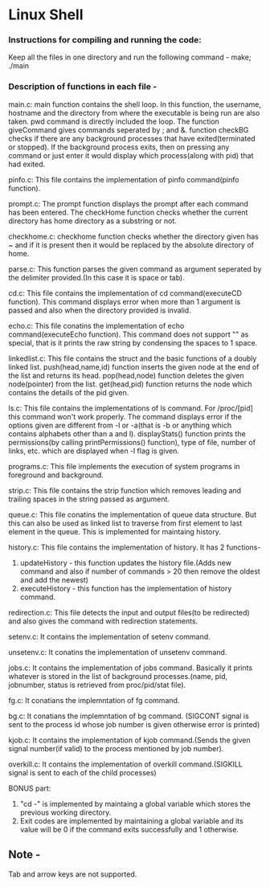# Linux Shell  
### Instructions for compiling and running the code:
Keep all the files in one directory and run the following command - make; ./main

### Description of functions in each file -  
main.c:
main function contains the shell loop. In this function, the username, hostname and the directory from where the executable is being run are also taken.
pwd command is directly included the loop.
The function giveCommand gives commands seperated by ; and &.
function checkBG checks if there are any background processes that have exited(terminated or stopped). If the background process exits, then on pressing any command or just enter it would display which process(along with pid) that had exited.

pinfo.c:
This file contains the implementation of pinfo command(pinfo function).

prompt.c:
The prompt function displays the prompt after each command has been entered.
The checkHome function checks whether the current directory has home directory as a substring or not.

checkhome.c:
checkhome function checks whether the directory given has ~ and if it is present then it would be replaced by the absolute directory of home.

parse.c:
This function parses the given command as argument seperated by the delimiter provided.(In this case it is space or tab).

cd.c:
This file contains the implementation of cd command(executeCD function).
This command displays error when more than 1 argument is passed and also when the directory provided is invalid.

echo.c:
This file conatins the implementation of echo command(executeEcho function).
This command does not support "" as special, that is it prints the raw string by condensing the spaces to 1 space.

linkedlist.c:
This file contains the struct and the basic functions of a doubly linked list.
push(head,name,id) function inserts the given node at the end of the list and returns its head.
pop(head,node) function deletes the given node(pointer) from the list.
get(head,pid) function returns the node which contains the details of the pid given.

ls.c:
This file contains the implementations of ls command. For /proc/[pid] this command won't work properly.
The command displays error if the options given are different from -l or -a(that is -b or anything which contains alphabets other than a and l).
displayStats() function prints the permissions(by calling printPermissions() function), type of file, number of links, etc. which are displayed when -l flag is given.

programs.c:
This file implements the execution of system programs in foreground and background.

strip.c:
This file contains the strip function which removes leading and trailing spaces in the string passed as argument.

queue.c:
This file conatins the implementation of queue data structure. But this can also be used as linked list to traverse from first element to last element in the queue. This is implemented for maintaing history.

history.c:
This file contains the implementation of history. It has 2 functions-
1. updateHistory - this function updates the history file.(Adds new command and also if number of commands > 20 then remove the oldest and add the newest)
2. executeHistory - this function has the implementation of history command.

redirection.c:
This file detects the input and output files(to be redirected) and also gives the command with redirection statements.

setenv.c:
It contains the implementation of setenv command.

unsetenv.c:
It conatins the implementation of unsetenv command.

jobs.c:
It contains the implementation of jobs command. Basically it prints whatever is stored in the list of background processes.(name, pid, jobnumber, status is retrieved from proc/pid/stat file).

fg.c:
It conatians the implemntation of fg command.

bg.c:
It conatians the implemntation of bg command. (SIGCONT signal is sent to the process id whose job number is given otherwise error is printed)

kjob.c:
It contains the implementation of kjob command.(Sends the given signal number(if valid) to the process mentioned by job number).

overkill.c:
It contains the implementation of overkill command.(SIGKILL signal is sent to each of the child processes)

BONUS part:
1) "cd -" is implemented by maintaing a global variable which stores the previous working directory.
2) Exit codes are implemented by maintaining a global variable and its value will be 0 if the command exits successfully and 1 otherwise.

## Note - 
Tab and arrow keys are not supported.

